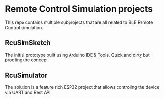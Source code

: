 # Remote Control Simulation projects
This repo contains multiple subprojects that are all related to BLE Remote Control simulation.

## RcuSimSketch
The initial prototype built using Arduino IDE & Tools. Quick and dirty but proofing the concept

## RcuSimulator
The solution is a feature rich ESP32 project that allows controling the device via UART and Rest API